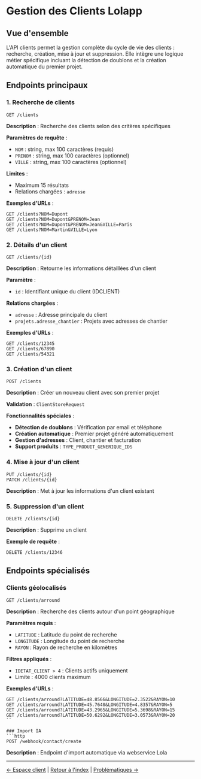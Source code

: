 # Gestion des Clients Lolapp

## Vue d'ensemble

L'API clients permet la gestion complète du cycle de vie des clients : recherche, création, mise à jour et suppression. Elle intègre une logique métier spécifique incluant la détection de doublons et la création automatique du premier projet.

## Endpoints principaux

### 1. Recherche de clients

```http
GET /clients
```

**Description** : Recherche des clients selon des critères spécifiques

**Paramètres de requête** :

* `NOM` : string, max 100 caractères (requis)
* `PRENOM` : string, max 100 caractères (optionnel)
* `VILLE` : string, max 100 caractères (optionnel)

**Limites** :

* Maximum 15 résultats
* Relations chargées : `adresse`

**Exemples d'URLs** :

```
GET /clients?NOM=Dupont
GET /clients?NOM=Dupont&PRENOM=Jean
GET /clients?NOM=Dupont&PRENOM=Jean&VILLE=Paris
GET /clients?NOM=Martin&VILLE=Lyon
```

### 2. Détails d'un client

```http
GET /clients/{id}
```

**Description** : Retourne les informations détaillées d'un client

**Paramètre** :

* `id` : Identifiant unique du client (IDCLIENT)

**Relations chargées** :

* `adresse` : Adresse principale du client
* `projets.adresse_chantier` : Projets avec adresses de chantier

**Exemples d'URLs** :

```
GET /clients/12345
GET /clients/67890
GET /clients/54321
```

### 3. Création d'un client

```http
POST /clients
```

**Description** : Créer un nouveau client avec son premier projet

**Validation** : `ClientStoreRequest`

**Fonctionnalités spéciales** :

* **Détection de doublons** : Vérification par email et téléphone
* **Création automatique** : Premier projet généré automatiquement
* **Gestion d'adresses** : Client, chantier et facturation
* **Support produits** : `TYPE_PRODUIT_GENERIQUE_IDS`

### 4. Mise à jour d'un client

```http
PUT /clients/{id}
PATCH /clients/{id}
```

**Description** : Met à jour les informations d'un client existant

### 5. Suppression d'un client

```http
DELETE /clients/{id}
```

**Description** : Supprime un client

**Exemple de requête** :

```http
DELETE /clients/12346
```

## Endpoints spécialisés

### Clients géolocalisés

```http
GET /clients/arround
```

**Description** : Recherche des clients autour d'un point géographique

**Paramètres requis** :

* `LATITUDE` : Latitude du point de recherche
* `LONGITUDE` : Longitude du point de recherche
* `RAYON` : Rayon de recherche en kilomètres

**Filtres appliqués** :

* `IDETAT_CLIENT > 4` : Clients actifs uniquement
* Limite : 4000 clients maximum

**Exemples d'URLs** :

````
GET /clients/arround?LATITUDE=48.8566&LONGITUDE=2.3522&RAYON=10
GET /clients/arround?LATITUDE=45.7640&LONGITUDE=4.8357&RAYON=5
GET /clients/arround?LATITUDE=43.2965&LONGITUDE=5.3698&RAYON=15
GET /clients/arround?LATITUDE=50.6292&LONGITUDE=3.0573&RAYON=20
``

### Import IA
```http
POST /webhook/contact/create
````

**Description** : Endpoint d'import automatique via webservice Lola

***

[← Espace client](client-space.md) | [Retour à l'index](README.md) | [Problématiques →](issues.md)
